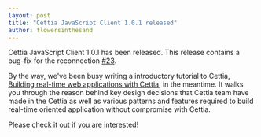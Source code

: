 ```yaml
---
layout: post
title: "Cettia JavaScript Client 1.0.1 released"
author: flowersinthesand
---
```


Cettia JavaScript Client 1.0.1 has been released. This release contains a bug-fix for the reconnection [#23](https://github.com/cettia/cettia-javascript-client/issues/23).

By the way, we've been busy writing a introductory tutorial to Cettia, [Building real-time web applications with Cettia](/guides/cettia-tutorial/), in the meantime. It walks you through the reason behind key design decisions that Cettia team have made in the Cettia as well as various patterns and features required to build real-time oriented application without compromise with Cettia.

Please check it out if you are interested!
